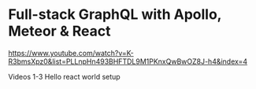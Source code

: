 # Full-stack GraphQL with Apollo, Meteor & React

https://www.youtube.com/watch?v=K-R3bmsXpz0&list=PLLnpHn493BHFTDL9M1PKnxQwBwOZ8J-h4&index=4

Videos 1-3
Hello react world setup
